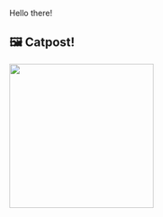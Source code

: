 Hello there!



## 🖼️ Catpost!

<sub>
    <img src="https://cdn2.thecatapi.com/images/g-Tp1s8g5.jpg" height="256">
</sub>

